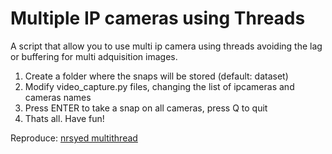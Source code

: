 # Multiple IP cameras using Threads

A script that allow you to use multi ip camera using threads avoiding the lag or buffering for multi adquisition images.

1. Create a folder where the snaps will be stored (default: dataset)
2. Modify video_capture.py files, changing the list of ipcameras and cameras names
3. Press ENTER to take a snap on all cameras, press Q to quit
3. Thats all. Have fun!


Reproduce: [nrsyed multithread](https://github.com/nrsyed/computer-vision/tree/master/multithread)
